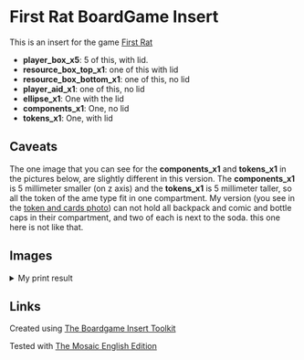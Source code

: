 # First Rat BoardGame Insert

This is an insert for the game [First Rat](https://boardgamegeek.com/boardgame/347703/first-rat)

- **player_box_x5**: 5 of this, with lid. 
- **resource_box_top_x1**: one of this with lid
- **resource_box_bottom_x1**: one of this, no lid
- **player_aid_x1**: one of this, no lid
- **ellipse_x1**: One with the lid
- **components_x1**: One, no lid 
- **tokens_x1**: One, with lid

## Caveats
The one image that you can see for the **components_x1** and **tokens_x1** in the pictures below, are slightly different in this version. The **components_x1** is 5 millimeter smaller (on z axis) and the **tokens_x1** is 5 millimeter taller, so all the token of the ame type fit in one compartment. My version (you see in the [token and cards photo](images/token-and-cards.jpg)) can not hold all backpack and comic and bottle caps in their compartment, and two of each is next to the soda. this one here is not like that. 

## Images

<details>
    <summary>My print result</summary>
    <img src="images/player-1.jpg" >
    <img src="images/player-2.jpg" >
    <img src="images/boards.jpg" >
    <img src="images/token-and-cards.jpg" >
    <img src="images/resources.jpg" >
    <img src="images/box-full.jpg" >
    <img src="images/box-close.jpg" >
    <img src="images/cover.jpg" >
</details>

## Links

Created using [The Boardgame Insert Toolkit](https://github.com/dppdppd/The-Boardgame-Insert-Toolkit) 

Tested with [The Mosaic English Edition](https://boardgamegeek.com/boardgameversion/548112/english-edition)